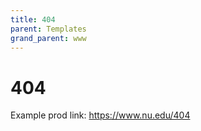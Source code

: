 ```yaml
---
title: 404
parent: Templates
grand_parent: www
---
```


# 404

Example prod link: https://www.nu.edu/404